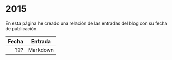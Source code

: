 # 2015

En esta página he creado una relación de las entradas del blog con su fecha de publicación.

| Fecha  | Entrada |
| --: | -- |
| ??? | Markdown |
